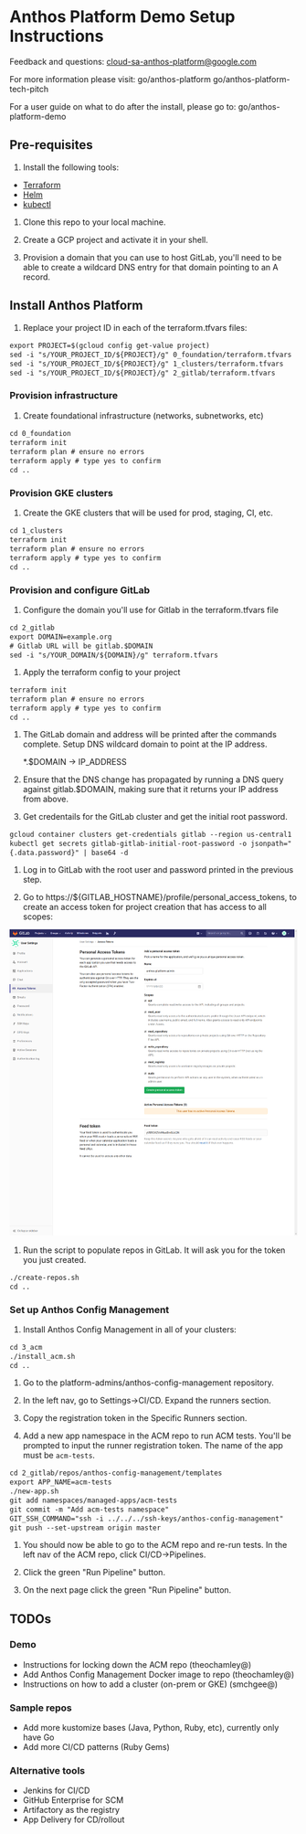 # Anthos Platform Demo Setup Instructions

Feedback and questions: cloud-sa-anthos-platform@google.com

For more information please visit:
go/anthos-platform
go/anthos-platform-tech-pitch

For a user guide on what to do after the install, please go to:
go/anthos-platform-demo

## Pre-requisites

1. Install the following tools:

- [Terraform](https://learn.hashicorp.com/terraform/getting-started/install.html)
- [Helm](https://helm.sh/docs/using_helm/#installing-helm)
- [kubectl](https://kubernetes.io/docs/tasks/tools/install-kubectl/)

1. Clone this repo to your local machine.

1. Create a GCP project and activate it in your shell.

1. Provision a domain that you can use to host GitLab, you'll need to be able to create a wildcard DNS entry for that domain pointing to an A record.

## Install Anthos Platform

1. Replace your project ID in each of the terraform.tfvars files:

  ```shell
  export PROJECT=$(gcloud config get-value project)
  sed -i "s/YOUR_PROJECT_ID/${PROJECT}/g" 0_foundation/terraform.tfvars
  sed -i "s/YOUR_PROJECT_ID/${PROJECT}/g" 1_clusters/terraform.tfvars
  sed -i "s/YOUR_PROJECT_ID/${PROJECT}/g" 2_gitlab/terraform.tfvars
  ```

### Provision infrastructure

1. Create foundational infrastructure (networks, subnetworks, etc)

  ```shell
  cd 0_foundation
  terraform init
  terraform plan # ensure no errors
  terraform apply # type yes to confirm
  cd ..
  ```

### Provision GKE clusters

1. Create the GKE clusters that will be used for prod, staging, CI, etc.

  ```shell
  cd 1_clusters
  terraform init
  terraform plan # ensure no errors
  terraform apply # type yes to confirm
  cd ..
  ```

### Provision and configure GitLab

1. Configure the domain you'll use for Gitlab in the terraform.tfvars file

  ```shell
  cd 2_gitlab
  export DOMAIN=example.org
  # Gitlab URL will be gitlab.$DOMAIN
  sed -i "s/YOUR_DOMAIN/${DOMAIN}/g" terraform.tfvars
  ```

1. Apply the terraform config to your project

  ```shell
  terraform init
  terraform plan # ensure no errors
  terraform apply # type yes to confirm
  cd ..
  ```

1. The GitLab domain and address will be printed after the commands complete. Setup DNS wildcard domain to point at the IP address.

    *.$DOMAIN -> IP_ADDRESS

1. Ensure that the DNS change has propagated by running a DNS query against gitlab.$DOMAIN, making sure that it returns your IP address from above.

1. Get credentails for the GitLab cluster and get the initial root password.

  ```shell
  gcloud container clusters get-credentials gitlab --region us-central1
  kubectl get secrets gitlab-gitlab-initial-root-password -o jsonpath="{.data.password}" | base64 -d
  ```

1. Log in to GitLab with the root user and password printed in the previous step.

1. Go to https://${GITLAB_HOSTNAME}/profile/personal_access_tokens, to create an access token for project creation that has access to all scopes:

![](2_gitlab/images/access-token.png)

1. Run the script to populate repos in GitLab. It will ask you for the token you just created.

  ```shell
  ./create-repos.sh
  cd ..
  ```

### Set up Anthos Config Management

1. Install Anthos Config Management in all of your clusters:

  ```shell
  cd 3_acm
  ./install_acm.sh
  cd ..
  ```

1. Go to the platform-admins/anthos-config-management repository.

1. In the left nav, go to Settings->CI/CD. Expand the runners section.

1. Copy the registration token in the Specific Runners section.

1. Add a new app namespace in the ACM repo to run ACM tests. You'll be prompted to input the runner registration token. The name of the app must be `acm-tests`.

  ```shell
  cd 2_gitlab/repos/anthos-config-management/templates
  export APP_NAME=acm-tests
  ./new-app.sh
  git add namespaces/managed-apps/acm-tests
  git commit -m "Add acm-tests namespace"
  GIT_SSH_COMMAND="ssh -i ../../../ssh-keys/anthos-config-management"    git push --set-upstream origin master
  ```

1. You should now be able to go to the ACM repo and re-run tests. In the left nav of the ACM repo, click CI/CD->Pipelines.

1. Click the green "Run Pipeline" button.

1. On the next page click the green "Run Pipeline" button.

## TODOs

### Demo

- Instructions for locking down the ACM repo (theochamley@)
- Add Anthos Config Management Docker image to repo (theochamley@)
- Instructions on how to add a cluster (on-prem or GKE) (smchgee@)

### Sample repos

- Add more kustomize bases (Java, Python, Ruby, etc), currently only have Go
- Add more CI/CD patterns (Ruby Gems)

### Alternative tools

- Jenkins for CI/CD
- GitHub Enterprise for SCM
- Artifactory as the registry
- App Delivery for CD/rollout
